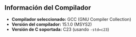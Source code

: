 ## Información del Compilador

- **Compilador seleccionado:** GCC (GNU Compiler Collection)
- **Versión del compilador:** 15.1.0 (MSYS2)
- **Versión de C soportada:** C23 (usando `-std=c23`)

